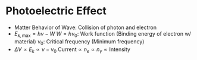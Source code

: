 # Photoelectric Effect

- Matter Behavior of Wave: Collision of photon and electron
- $E_{k,\text{max}}=h\nu-W$
  $W=h\nu_0$: Work function (Binding energy of electron w/ material)
  $\nu_0$: Critical frequency (Minimum frequency)
- $\Delta V \propto E_{k}\propto\nu-\nu_0$
  $\text{Current} \propto n_{e}\propto n_{\gamma} \propto \text{Intensity}$
